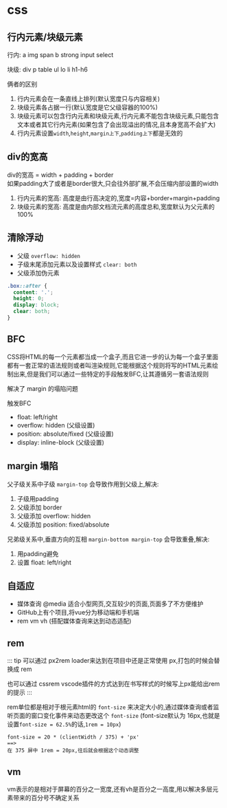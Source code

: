 # css

## 行内元素/块级元素
行内: a img span b strong input select

块级: div p table ul lo li h1-h6

俩者的区别
1. 行内元素会在一条直线上排列(默认宽度只与内容相关)
2. 块级元素各占据一行(默认宽度是它父级容器的100%)
3. 块级元素可以包含行内元素和块级元素,行内元素不能包含块级元素,只能包含文本或者其它行内元素(如果包含了会出现溢出的情况,且本身宽高不会扩大)
4. 行内元素设置`width`,`height`,`margin上下`,`padding上下`都是无效的

## div的宽高
div的宽高 = width + padding + border<br>
如果padding大了或者是border很大,只会往外部扩展,不会压缩内部设置的width
1. 行内元素的宽高: 高度是由行高决定的,宽度=内容+border+margin+padding
2. 块级元素的宽高: 高度是由内部文档流元素的高度总和,宽度默认为父元素的100%

## 清除浮动
+ 父级 `overflow: hidden`
+ 子级末尾添加元素以及设置样式 `clear: both`
+ 父级添加伪元素
``` css
.box::after {
  content: '.';
  height: 0;
  display: block;
  clear: both;
}
```

## BFC
CSS将HTML的每一个元素都当成一个盒子,而且它进一步的认为每一个盒子里面都有一套正常的语法规则或者叫渲染规则,它能根据这个规则将写的HTML元素绘制出来,但是我们可以通过一些特定的手段触发BFC,让其遵循另一套语法规则

解决了 margin 的塌陷问题

触发BFC
+ float: left/right
+ overflow: hidden (父级设置)
+ position: absolute/fixed (父级设置)
+ display: inline-block (父级设置)

## margin 塌陷
父子级关系中子级 `margin-top` 会导致作用到父级上,解决:
1. 子级用padding
2. 父级添加 border
3. 父级添加 overflow: hidden
4. 父级添加 position: fixed/absolute

兄弟级关系中,垂直方向的互相 `margin-bottom margin-top` 会导致重叠,解决:
1. 用padding避免
2. 设置 float: left/right

## 自适应
+ 媒体查询 @media 适合小型网页,交互较少的页面,页面多了不方便维护
+ GitHub上有个项目,将vue分为移动端和手机端
+ rem vm vh (搭配媒体查询来达到动态适配)

## rem
::: tip
可以通过 px2rem loader来达到在项目中还是正常使用 px,打包的时候会替换成 rem <br>

也可以通过 cssrem vscode插件的方式达到在书写样式的时候写上px能给出rem的提示
:::

rem单位都是相对于根元素html的 `font-size` 来决定大小的,通过媒体查询或者监听页面的窗口变化事件来动态更改这个 `font-size` (font-size默认为 16px,也就是设置`font-size = 62.5%`的话,`1rem = 10px`)
```
font-size = 20 * (clientWidth / 375) + 'px'
==>
在 375 屏中 1rem = 20px,往后就会根据这个动态调整
```

## vm
vm表示的是相对于屏幕的百分之一宽度,还有vh是百分之一高度,用以解决多层元素带来的百分号不确定关系